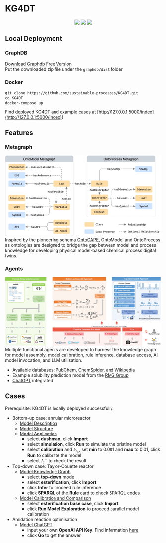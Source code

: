 # KG4DT
<p align="center">
<a href="https://en.wikipedia.org/wiki/Knowledge_graph">
        <img src="https://img.shields.io/badge/knowledge%20graph-red"></a>
<a href="https://en.wikipedia.org/wiki/Digital_twin">
        <img src="https://img.shields.io/badge/digital%20twin-red"></a>
<a href="https://en.wikipedia.org/wiki/Model#Physical_model">
        <img src="https://img.shields.io/badge/physical%20model-red"></a>
</p>

## Local Deployment
### GraphDB
[Download Graphdb Free Version](https://email.ontotext.com/e3t/Ctc/GD+113/cGJhF04/MW_yJT37MwtW6Y7wmj6bTsFDW3wqskQ5fYyv9N1HNy_43qgyTW95jsWP6lZ3q0VD3K397YPl19N3s8WmnlnGXWW7kVjn83DrmjDN3bMZmnmyTDDN84-mP-XghhSW8QRJK_3lnKqnW1kv7by4Zl7ZHW4BtV7k13XjDGMBmf6rd_KjVW44j5Rh8QcBKDW55dJ855hD0QjW8zGhHN98nlbjW5RVt872HmMX4W2z-z3w2kQgDSW8z7MhS4g5VFWW6c6Jdt7XN7HbW5dKdpK7sFScXW5rmxtb2cWHQXVqYYX21qkg7VW1RSGKz5v5CSvW5SgDKd7CjMStW3tyfCz1hslHLW5ck34P14gF61W5qYMT1162KtNW7GChRF17hyxSVYJDkh2zwfT-W22_RVn2jhWDbW8mdT878lMQR2W5KZmGK5nvCrYW8B1zp01GF7BgdHGSfK04)  
Put the downloaded zip file under the `graphdb/dist` folder

### Docker
```
git clone https://github.com/sustainable-processes/KG4DT.git
cd KG4DT
docker-compose up
```
Find deployed KG4DT and example cases at [http://127.0.0.1:5000/index](http://127.0.0.1:5000/index)!

## Features
### Metagraph
![metagraph](./frontend/assets/img/kg4dt/kg.jpg)
Inspired by the pioneering schema [OntoCAPE](https://www.avt.rwth-aachen.de/cms/avt/forschung/sonstiges/software/~ipts/ontocape/?lidx=1), OntoModel and OntoProcess as ontologies are designed to bridge the gap between model and process knowledge for developing physical model-based chemical process digital twins.

### Agents
![agent](./frontend/assets/img/kg4dt/agent.jpg)
Multiple functional agents are developed to harness the knowledge graph for model assembly, model calibration, rule inference, database access, AI model invocation, and LLM utilisation.
- Available databases: [PubChem](https://pubchem.ncbi.nlm.nih.gov), [ChemSpider](https://www.chemspider.com), and [Wikipedia](https://www.wikipedia.org)
- Example solubility prediction model from the [RMG Group](https://rmg.mit.edu/database/solvation/searchSolubility/)
- [ChatGPT](https://platform.openai.com/settings/organization/api-keys) integrated

## Cases
Prerequisite: KG4DT is locally deployed successfully.
- Bottom-up case: annular microreactor
    - [Model Description](http://127.0.0.1:5000/model/dushman)
    - [Model Structure](http://127.0.0.1:5000/structure/dushman)
    - [Model Application](http://127.0.0.1:5000/application/dushman)
        - select <b>dushman</b>, click <b>Import</b>
        - select <b>simulation</b>, click <b>Run</b> to simulate the pristine model
        - select <b>calibration</b> and <math><msub><mi>k</mi><msub><mi>t</mi><mtext>m</mtext></msub></msub></math>, set <b>min</b> to 0.001 and <b>max</b> to 0.01, click <b>Run</b> to calibrate the model
        - select <math><msup><msub><mi>I</mi><mn>3</mn></msub><mo>−</mo></msup></math> to check the result
- Top-down case: Taylor-Couette reactor
    - [Model Knowledge Graph](http://127.0.0.1:5000/knowledge_graph/esterification)
        - select <b>top-down</b> mode
        - select <b>esterification</b>, click <b>Import</b>
        - click <b>Infer</b> to proceed rule inference
        - click <b>SPARQL</b> of the <b>Rule</b> card to check SPARQL codes
    - [Model Calibration and Comparison](http://127.0.0.1:5000/exploration/esterification)
        - select <b>esterification base case</b>, click <b>Import</b>
        - click <b>Run Model Exploration</b> to proceed parallel model calibration
- Amidation reaction optimisation
    - [Model ChatGPT](http://127.0.0.1:5000/chatgpt)
        - input your own <b>OpenAI API Key</b>. Find information <a href="https://platform.openai.com/settings/organization/api-keys">here</a>
        - click <b>Go</b> to get the answer